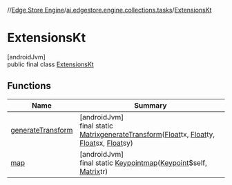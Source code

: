 //[Edge Store Engine](../../../index.md)/[ai.edgestore.engine.collections.tasks](../index.md)/[ExtensionsKt](index.md)

# ExtensionsKt

[androidJvm]\
public final class [ExtensionsKt](index.md)

## Functions

| Name | Summary |
|---|---|
| [generateTransform](generate-transform.md) | [androidJvm]<br>final static [Matrix](https://developer.android.com/reference/kotlin/android/graphics/Matrix.html)[generateTransform](generate-transform.md)([Float](https://developer.android.com/reference/kotlin/java/lang/Float.html)tx, [Float](https://developer.android.com/reference/kotlin/java/lang/Float.html)ty, [Float](https://developer.android.com/reference/kotlin/java/lang/Float.html)sx, [Float](https://developer.android.com/reference/kotlin/java/lang/Float.html)sy) |
| [map](map.md) | [androidJvm]<br>final static [Keypoint](../../ai.edgestore.engine.collections/-keypoint/index.md)[map](map.md)([Keypoint](../../ai.edgestore.engine.collections/-keypoint/index.md)$self, [Matrix](https://developer.android.com/reference/kotlin/android/graphics/Matrix.html)tr) |
